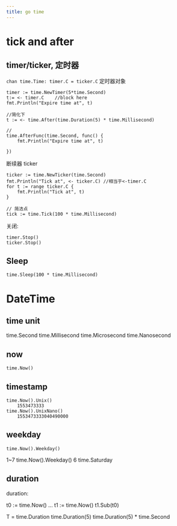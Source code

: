 ```yaml
---
title: go time
---
```

# tick and after

## timer/ticker, 定时器
`chan time.Time: timer.C = ticker.C`
定时器对象

    timer := time.NewTimer(5*time.Second)
    t:= <- timer.C    //block here
    fmt.Println("Expire time at", t)

    //简化下
    t := <- time.After(time.Duration(5) * time.Millisecond)

    //
    time.AfterFunc(time.Second, func() {
        fmt.Println("Expire time at", t)
		
	})


断续器 ticker

    ticker := time.NewTicker(time.Second)
    fmt.Println("Tick at", <- ticker.C) //相当于<-timer.C
    for t := range ticker.C {
        fmt.Println("Tick at", t)
    }

    // 简洁点
    tick := time.Tick(100 * time.Millisecond)

关闭:

    timer.Stop()
    ticker.Stop()

## Sleep

	time.Sleep(100 * time.Millisecond)

# DateTime
## time unit

  time.Second
  time.Millisecond
  time.Microsecond
  time.Nanosecond

## now

    time.Now()

## timestamp

    time.Now().Unix()
        1553473333
    time.Now().UnixNano()
        1553473333040490000

## weekday

  	time.Now().Weekday()
  1~7
  	time.Now().Weekday()
  6
  	time.Saturday

## duration
duration:

  t0 := time.Now()
  ...
  t1 := time.Now()
  t1.Sub(t0)

  T = time.Duration
  time.Duration(5)
  time.Duration(5) * time.Second
